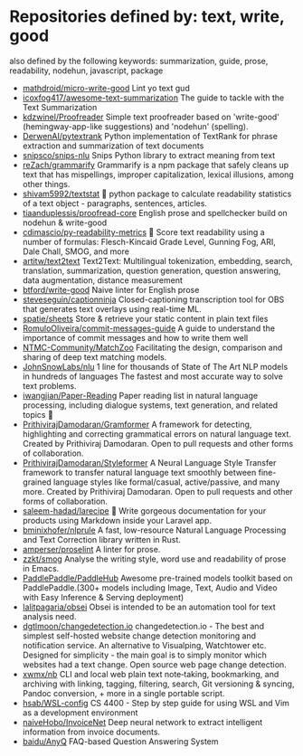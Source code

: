 # Repositories defined by: text, write, good

also defined by the following keywords: summarization, guide, prose, readability, nodehun, javascript, package

- [mathdroid/micro-write-good](https://github.com/mathdroid/micro-write-good)
  Lint yo text gud
- [icoxfog417/awesome-text-summarization](https://github.com/icoxfog417/awesome-text-summarization)
  The guide to tackle with the Text Summarization
- [kdzwinel/Proofreader](https://github.com/kdzwinel/Proofreader)
  Simple text proofreader based on 'write-good' (hemingway-app-like suggestions) and 'nodehun' (spelling).
- [DerwenAI/pytextrank](https://github.com/DerwenAI/pytextrank)
  Python implementation of TextRank for phrase extraction and summarization of text documents
- [snipsco/snips-nlu](https://github.com/snipsco/snips-nlu)
  Snips Python library to extract meaning from text
- [reZach/grammarify](https://github.com/reZach/grammarify)
  Grammarify is a npm package that safely cleans up text that has mispellings, improper capitalization, lexical illusions, among other things.
- [shivam5992/textstat](https://github.com/shivam5992/textstat)
  :memo: python package to calculate readability statistics of a text object - paragraphs, sentences, articles.
- [tiaanduplessis/proofread-core](https://github.com/tiaanduplessis/proofread-core)
  English prose and spellchecker build on nodehun & write-good
- [cdimascio/py-readability-metrics](https://github.com/cdimascio/py-readability-metrics)
  📗 Score text readability using a number of formulas: Flesch-Kincaid Grade Level, Gunning Fog, ARI, Dale Chall, SMOG, and more
- [artitw/text2text](https://github.com/artitw/text2text)
  Text2Text: Multilingual tokenization, embedding, search, translation, summarization, question generation, question answering, data augmentation, distance measurement
- [btford/write-good](https://github.com/btford/write-good)
  Naive linter for English prose
- [steveseguin/captionninja](https://github.com/steveseguin/captionninja)
  Closed-captioning transcription tool for OBS that generates text overlays using real-time ML.
- [spatie/sheets](https://github.com/spatie/sheets)
  Store & retrieve your static content in plain text files
- [RomuloOliveira/commit-messages-guide](https://github.com/RomuloOliveira/commit-messages-guide)
  A guide to understand the importance of commit messages and how to write them well
- [NTMC-Community/MatchZoo](https://github.com/NTMC-Community/MatchZoo)
  Facilitating the design, comparison and sharing of deep text matching models.
- [JohnSnowLabs/nlu](https://github.com/JohnSnowLabs/nlu)
  1 line for thousands of State of The Art NLP models in hundreds of languages  The fastest and most accurate way to solve text problems.
- [iwangjian/Paper-Reading](https://github.com/iwangjian/Paper-Reading)
  Paper reading list in natural language processing, including dialogue systems, text generation, and related topics 🤗
- [PrithivirajDamodaran/Gramformer](https://github.com/PrithivirajDamodaran/Gramformer)
  A framework for detecting, highlighting and correcting grammatical errors on natural language text. Created by Prithiviraj Damodaran. Open to pull requests and other forms of collaboration.
- [PrithivirajDamodaran/Styleformer](https://github.com/PrithivirajDamodaran/Styleformer)
  A Neural Language Style Transfer framework to transfer natural language text smoothly between fine-grained language styles like formal/casual, active/passive, and many more. Created by Prithiviraj Damodaran. Open to pull requests and other forms of collaboration.
- [saleem-hadad/larecipe](https://github.com/saleem-hadad/larecipe)
  🍪 Write gorgeous documentation for your products using Markdown inside your Laravel app.
- [bminixhofer/nlprule](https://github.com/bminixhofer/nlprule)
  A fast, low-resource Natural Language Processing and Text Correction library written in Rust.
- [amperser/proselint](https://github.com/amperser/proselint)
  A linter for prose.
- [zzkt/smog](https://github.com/zzkt/smog)
  Analyse the writing style, word use and readability of prose in Emacs. 
- [PaddlePaddle/PaddleHub](https://github.com/PaddlePaddle/PaddleHub)
  Awesome pre-trained models toolkit based on PaddlePaddle.(300+ models including Image, Text, Audio and Video with Easy Inference & Serving deployment)
- [lalitpagaria/obsei](https://github.com/lalitpagaria/obsei)
  Obsei is intended to be an automation tool for text analysis need.
- [dgtlmoon/changedetection.io](https://github.com/dgtlmoon/changedetection.io)
  changedetection.io - The best and simplest self-hosted website change detection monitoring and notification service. An alternative to Visualping, Watchtower etc. Designed for simplicity - the main goal is to simply monitor which websites had a text change. Open source web page change detection.
- [xwmx/nb](https://github.com/xwmx/nb)
  CLI and local web plain text note‑taking, bookmarking, and archiving with linking, tagging, filtering, search, Git versioning & syncing, Pandoc conversion, + more in a single portable script.
- [hsab/WSL-config](https://github.com/hsab/WSL-config)
  CS 4400 - Step by step guide for using WSL and Vim as a development environment
- [naiveHobo/InvoiceNet](https://github.com/naiveHobo/InvoiceNet)
  Deep neural network to extract intelligent information from invoice documents.
- [baidu/AnyQ](https://github.com/baidu/AnyQ)
  FAQ-based Question Answering System
